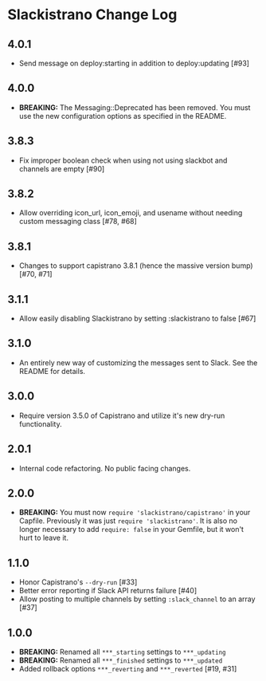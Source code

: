 # Slackistrano Change Log

4.0.1
-----

- Send message on deploy:starting in addition to deploy:updating [#93]

4.0.0
-----

- **BREAKING:** The Messaging::Deprecated has been removed. You must use
  the new configuration options as specified in the README.

3.8.3
-----

- Fix improper boolean check when using not using slackbot and channels are empty [#90]

3.8.2
-----

- Allow overriding icon_url, icon_emoji, and usename without needing custom
  messaging class [#78, #68]

3.8.1
-----

- Changes to support capistrano 3.8.1 (hence the massive version bump) [#70, #71]

3.1.1
-----

- Allow easily disabling Slackistrano by setting :slackistrano to false [#67]

3.1.0
-----

- An entirely new way of customizing the messages sent to Slack. See the README for details.

3.0.0
-----

- Require version 3.5.0 of Capistrano and utilize it's new dry-run functionality.

2.0.1
-----

- Internal code refactoring. No public facing changes.

2.0.0
-----

- **BREAKING:** You must now `require 'slackistrano/capistrano'` in your Capfile.
  Previously it was just `require 'slackistrano'`. It is also no longer necessary
  to add `require: false` in your Gemfile, but it won't hurt to leave it.

1.1.0
-----

- Honor Capistrano's `--dry-run` [#33]
- Better error reporting if Slack API returns failure [#40]
- Allow posting to multiple channels by setting `:slack_channel` to an array [#37]


1.0.0
-----

- **BREAKING:** Renamed all `***_starting` settings to `***_updating`
- **BREAKING:** Renamed all `***_finished` settings to `***_updated`
- Added rollback options `***_reverting` and `***_reverted` [#19, #31]

